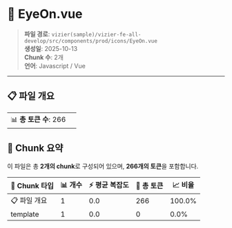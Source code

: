 # 📄 EyeOn.vue

> **파일 경로**: `vizier(sample)/vizier-fe-all-develop/src/components/prod/icons/EyeOn.vue`  
> **생성일**: 2025-10-13  
> **Chunk 수**: 2개  
> **언어**: Javascript / Vue
---


## 📋 파일 개요

| | |
|--|--|
| 📊 **총 토큰 수**: 266 |  |






## 🧩 Chunk 요약

이 파일은 총 **2개의 chunk**로 구성되어 있으며, **266개의 토큰**을 포함합니다.

| 🧩 Chunk 타입 | 📊 개수 | ⚡ 평균 복잡도 | 📝 총 토큰 | 📈 비율 |
|---------------|--------|-------------|----------|--------|
| 📋 파일 개요 | 1 | 0.0 | 266 | 100.0% |
| template | 1 | 0.0 | 0 | 0.0% |

